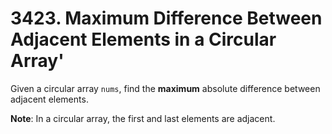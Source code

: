 # 3423. Maximum Difference Between Adjacent Elements in a Circular Array'

Given a circular array `nums`, find the **maximum** absolute difference between adjacent elements.

**Note**: In a circular array, the first and last elements are adjacent.
